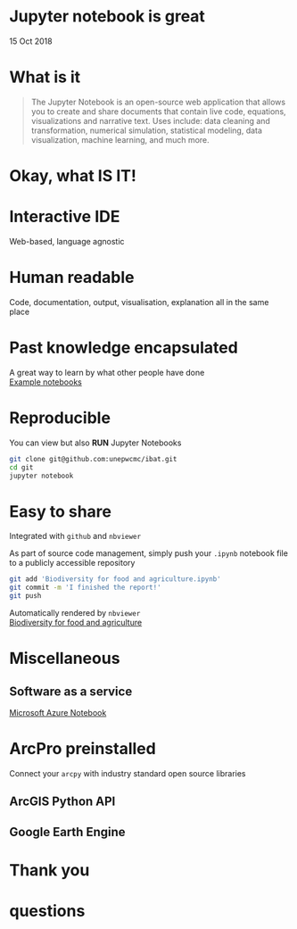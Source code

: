 # Jupyter notebook is great
15 Oct 2018


# What is it

<!-- .slide: data-background="https://media.giphy.com/media/6Bh9wnTgVqAPm/giphy.gif" -->

<!-- .slide: data-background="https://media.giphy.com/media/CbH03dCwjTUzK/giphy.gif" -->

>The Jupyter Notebook is an open-source web application that allows you to create and share documents that contain live code, equations, visualizations and narrative text. Uses include: data cleaning and transformation, numerical simulation, statistical modeling, data visualization, machine learning, and much more.


# Okay, what IS IT!


# Interactive IDE
Web-based, language agnostic

# Human readable
Code, documentation, output, visualisation, explanation all in the same place

# Past knowledge encapsulated
A great way to learn by what other people have done <br>
<a target='_blank' href='http://nbviewer.jupyter.org'>Example notebooks</a>

# Reproducible
You can view but also **RUN** Jupyter Notebooks

<!-- .slide: data-background="#000000" -->
```bash
git clone git@github.com:unepwcmc/ibat.git
cd git
jupyter notebook
```

# Easy to share
Integrated with `github` and `nbviewer`

<!-- .slide: data-background="#000000" -->
As part of source code management, simply push your `.ipynb` notebook file to a publicly accessible repository
```bash
git add 'Biodiversity for food and agriculture.ipynb'
git commit -m 'I finished the report!'
git push
```

Automatically rendered by `nbviewer` <br>
<a target='_blank' href='http://nbviewer.jupyter.org/github/yichuans/biodiversity-food-agriculture/blob/master/Biodiversity%20for%20food%20and%20agriculture.ipynb'>Biodiversity for food and agriculture</a>


# Miscellaneous

## Software as a service
<a target='_blank' href='https://per2018ecoregionv3-iucn-wcmc-yichuans.notebooks.azure.com/nb/notebooks/JRC_PPR_analysis_v3.ipynb'>Microsoft Azure Notebook</a>

# ArcPro preinstalled
Connect your `arcpy` with industry standard open source libraries

## ArcGIS Python API

## Google Earth Engine


# Thank you


# questions